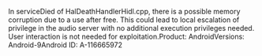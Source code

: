 In serviceDied of HalDeathHandlerHidl.cpp, there is a possible memory corruption due to a use after free. This could lead to local escalation of privilege in the audio server with no additional execution privileges needed. User interaction is not needed for exploitation.Product: AndroidVersions: Android-9Android ID: A-116665972
